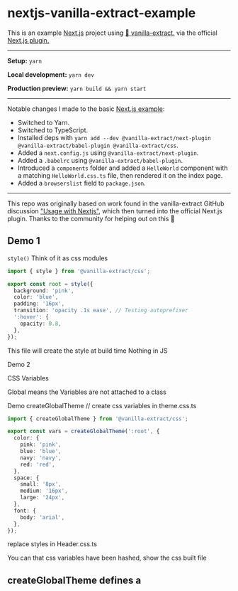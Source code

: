# nextjs-vanilla-extract-example

This is an example [Next.js](https://nextjs.org) project using [🧁 vanilla-extract.](https://vanilla-extract.style) via the official [Next.js plugin.](https://vanilla-extract.style/documentation/setup/#nextjs)

---

**Setup:** `yarn`

**Local development:** `yarn dev`

**Production preview:** `yarn build && yarn start`

---

Notable changes I made to the basic [Next.js example](https://nextjs.org/learn):

- Switched to Yarn.
- Switched to TypeScript.
- Installed deps with `yarn add --dev @vanilla-extract/next-plugin @vanilla-extract/babel-plugin @vanilla-extract/css`.
- Added a `next.config.js` using `@vanilla-extract/next-plugin`.
- Added a `.babelrc` using `@vanilla-extract/babel-plugin`.
- Introduced a `components` folder and added a `HelloWorld` component with a matching `HelloWorld.css.ts` file, then rendered it on the index page.
- Added a `browserslist` field to `package.json`.

---

This repo was originally based on work found in the vanilla-extract GitHub discussion ["Usage with Nextjs"](https://github.com/seek-oss/vanilla-extract/discussions/89), which then turned into the official Next.js plugin. Thanks to the community for helping out on this 🙏

## Demo 1

`style()`
Think of it as css modules

```ts
import { style } from '@vanilla-extract/css';

export const root = style({
  background: 'pink',
  color: 'blue',
  padding: '16px',
  transition: 'opacity .1s ease', // Testing autoprefixer
  ':hover': {
    opacity: 0.8,
  },
});
```

This file will create the style at build time
Nothing in JS

Demo 2

CSS Variables

Global means the Variables are not attached to a class

Demo createGlobalTheme
// create css variables in theme.css.ts

```typescript
import { createGlobalTheme } from '@vanilla-extract/css';

export const vars = createGlobalTheme(':root', {
  color: {
    pink: 'pink',
    blue: 'blue',
    navy: 'navy',
    red: 'red',
  },
  space: {
    small: '8px',
    medium: '16px',
    large: '24px',
  },
  font: {
    body: 'arial',
  },
});
```

replace styles in Header.css.ts

You can that css variables have been hashed, show the css built file

createGlobalTheme defines a
---
